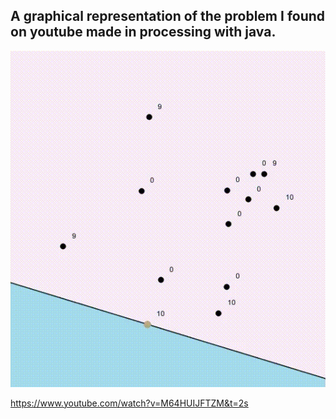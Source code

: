

## A graphical representation of the problem I found on youtube made in processing with java.
![](windmill.gif)

https://www.youtube.com/watch?v=M64HUIJFTZM&t=2s
